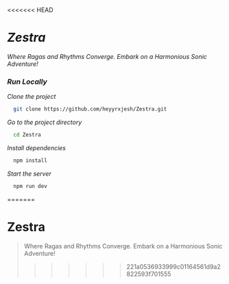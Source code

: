 <<<<<<< HEAD
# _Zestra_
_Where Ragas and Rhythms Converge. Embark on a Harmonious Sonic Adventure!_


### _Run Locally_

_Clone the project_

```bash
  git clone https://github.com/heyyrxjesh/Zestra.git
```

_Go to the project directory_

```bash
  cd Zestra
```

_Install dependencies_

```bash
  npm install
```

_Start the server_

```bash
  npm run dev
```

=======
# Zestra
>Where Ragas and Rhythms Converge. Embark on a Harmonious Sonic Adventure!
>>>>>>> 221a0536933999c01164561d9a2822593f701555
